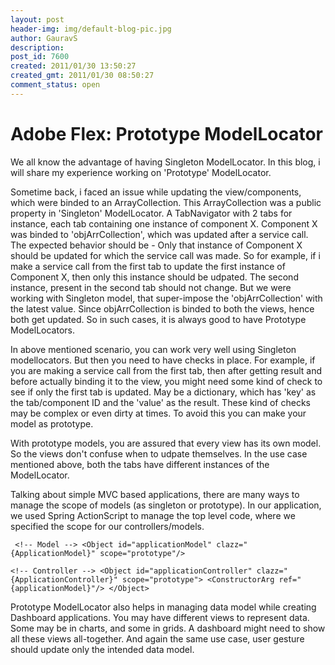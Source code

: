 ```yaml
---
layout: post
header-img: img/default-blog-pic.jpg
author: GauravS
description: 
post_id: 7600
created: 2011/01/30 13:50:27
created_gmt: 2011/01/30 08:50:27
comment_status: open
---
```


# Adobe Flex: Prototype ModelLocator

We all know the advantage of having Singleton ModelLocator. In this blog, i will share my experience working on 'Prototype' ModelLocator.

Sometime back, i faced an issue while updating the view/components, which were binded to an ArrayCollection. This ArrayCollection was a public property in 'Singleton' ModelLocator. A TabNavigator with 2 tabs for instance, each tab containing one instance of component X. Component X was binded to 'objArrCollection', which was updated after a service call. The expected behavior should be - Only that instance of Component X should be updated for which the service call was made. So for example, if i make a service call from the first tab to update the first instance of Component X, then only this instance should be udpated. The second instance, present in the second tab should not change. But we were working with Singleton model, that super-impose the 'objArrCollection' with the latest value. Since objArrCollection is binded to both the views, hence both get updated. So in such cases, it is always good to have Prototype ModelLocators.

In above mentioned scenario, you can work very well using Singleton modellocators. But then you need to have checks in place. For example, if you are making a service call from the first tab, then after getting result and before actually binding it to the view, you might need some kind of check to see if only the first tab is updated. May be a dictionary, which has 'key' as the tab/component ID and the 'value' as the result. These kind of checks may be complex or even dirty at times. To avoid this you can make your model as prototype. 

With prototype models, you are assured that every view has its own model. So the views don't confuse when to udpate themselves. In the use case mentioned above, both the tabs have different instances of the ModelLocator. 

Talking about simple MVC based applications, there are many ways to manage the scope of models (as singleton or prototype). In our application, we used Spring ActionScript to manage the top level code, where we specified the scope for our controllers/models.

``` 
 <!-- Model --> <Object id="applicationModel" clazz="{ApplicationModel}" scope="prototype"/>

<!-- Controller --> <Object id="applicationController" clazz="{ApplicationController}" scope="prototype"> <ConstructorArg ref="{applicationModel}"/> </Object> 
 ```

Prototype ModelLocator also helps in managing data model while creating Dashboard applications. You may have different views to represent data. Some may be in charts, and some in grids. A dashboard might need to show all these views all-together. And again the same use case, user gesture should update only the intended data model.